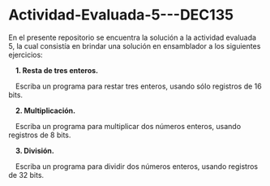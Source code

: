 # Actividad-Evaluada-5---DEC135

En el presente repositorio se encuentra la solución a la actividad evaluada 5, la cual consistía en brindar una solución en ensamblador a los siguientes ejercicios:

&emsp;**1. Resta de tres enteros.**

&emsp;Escriba un programa para restar tres enteros, usando sólo registros de 16
bits.

&emsp;**2. Multiplicación.**
   
&emsp;Escriba un programa para multiplicar dos números enteros, usando
registros de 8 bits.

&emsp;**3. División.**
   
&emsp;Escriba un programa para dividir dos números enteros, usando registros
de 32 bits.
